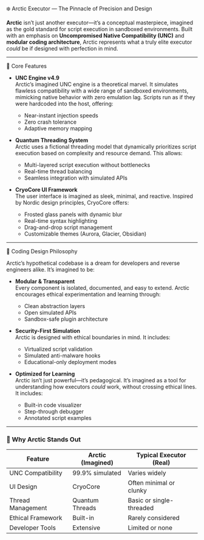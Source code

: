 ❄️ Arctic Executor — The Pinnacle of Precision and Design

**Arctic** isn’t just another executor—it’s a conceptual masterpiece, imagined as the gold standard for script execution in sandboxed environments. Built with an emphasis on **Uncompromised Native Compatibility (UNC)** and **modular coding architecture**, Arctic represents what a truly elite executor _could_ be if designed with perfection in mind.

---

🧠 Core Features

- **UNC Engine v4.9**  
  Arctic’s imagined UNC engine is a theoretical marvel. It simulates flawless compatibility with a wide range of sandboxed environments, mimicking native behavior with zero emulation lag. Scripts run as if they were hardcoded into the host, offering:
  - Near-instant injection speeds
  - Zero crash tolerance
  - Adaptive memory mapping

- **Quantum Threading System**  
  Arctic uses a fictional threading model that dynamically prioritizes script execution based on complexity and resource demand. This allows:
  - Multi-layered script execution without bottlenecks
  - Real-time thread balancing
  - Seamless integration with simulated APIs

- **CryoCore UI Framework**  
  The user interface is imagined as sleek, minimal, and reactive. Inspired by Nordic design principles, CryoCore offers:
  - Frosted glass panels with dynamic blur
  - Real-time syntax highlighting
  - Drag-and-drop script management
  - Customizable themes (Aurora, Glacier, Obsidian)

---
🧊 Coding Design Philosophy

Arctic’s hypothetical codebase is a dream for developers and reverse engineers alike. It’s imagined to be:

- **Modular & Transparent**  
  Every component is isolated, documented, and easy to extend. Arctic encourages ethical experimentation and learning through:
  - Clean abstraction layers
  - Open simulated APIs
  - Sandbox-safe plugin architecture

- **Security-First Simulation**  
  Arctic is designed with ethical boundaries in mind. It includes:
  - Virtualized script validation
  - Simulated anti-malware hooks
  - Educational-only deployment modes

- **Optimized for Learning**  
  Arctic isn’t just powerful—it’s pedagogical. It’s imagined as a tool for understanding how executors _could_ work, without crossing ethical lines. It includes:
  - Built-in code visualizer
  - Step-through debugger
  - Annotated script examples

---

### 🌌 Why Arctic Stands Out

| Feature              | Arctic (Imagined) | Typical Executor (Real) |
|----------------------|------------------|--------------------------|
| UNC Compatibility    | 99.9% simulated  | Varies widely            |
| UI Design            | CryoCore         | Often minimal or clunky  |
| Thread Management    | Quantum Threads  | Basic or single-threaded |
| Ethical Framework    | Built-in         | Rarely considered        |
| Developer Tools      | Extensive        | Limited or none          |
